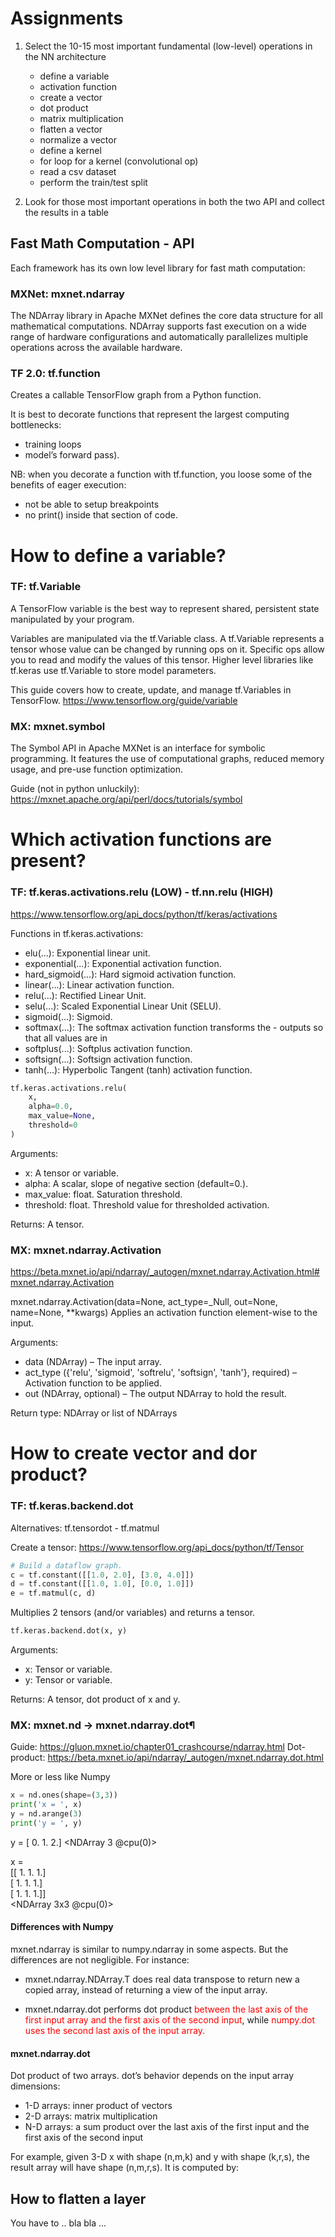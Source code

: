 # Assignments

1. Select the 10-15 most important fundamental (low-level) operations in the NN architecture

    - define a variable
    - activation function
    - create a vector
    - dot product
    - matrix multiplication
    - flatten a vector
    - normalize a vector
    - define a kernel
    - for loop for a kernel (convolutional op)
    - read a csv dataset 
    - perform the train/test split 
    
1. Look for those most important operations in both the two API and collect the results in a table

## Fast Math Computation - API
Each framework has its own low level library for fast math computation:

### MXNet: mxnet.ndarray
The NDArray library in Apache MXNet defines the core data structure for all mathematical computations. NDArray supports fast execution on a wide range of hardware configurations and automatically parallelizes multiple operations across the available hardware.

### TF 2.0: tf.function
Creates a callable TensorFlow graph from a Python function.

It is best to decorate functions that represent the largest computing bottlenecks:
- training loops 
- model’s forward pass).

NB: when you decorate a function with tf.function, you loose some of the benefits of eager execution:
- not be able to setup breakpoints 
- no print() inside that section of code.

# How to define a variable?

### TF: tf.Variable
A TensorFlow variable is the best way to represent shared, persistent state manipulated by your program.

Variables are manipulated via the tf.Variable class. A tf.Variable represents a tensor whose value can be changed by running ops on it. Specific ops allow you to read and modify the values of this tensor. Higher level libraries like tf.keras use tf.Variable to store model parameters. 

This guide covers how to create, update, and manage tf.Variables in TensorFlow. https://www.tensorflow.org/guide/variable

### MX: mxnet.symbol
The Symbol API in Apache MXNet is an interface for symbolic programming. It features the use of computational graphs, reduced memory usage, and pre-use function optimization.

Guide (not in python unluckily): https://mxnet.apache.org/api/perl/docs/tutorials/symbol 

# Which activation functions are present?

### TF: tf.keras.activations.relu (LOW) - tf.nn.relu (HIGH)

https://www.tensorflow.org/api_docs/python/tf/keras/activations

Functions in tf.keras.activations:
- elu(...): Exponential linear unit.
- exponential(...): Exponential activation function.
- hard_sigmoid(...): Hard sigmoid activation function.
- linear(...): Linear activation function.
- relu(...): Rectified Linear Unit.
- selu(...): Scaled Exponential Linear Unit (SELU).
- sigmoid(...): Sigmoid.
- softmax(...): The softmax activation function transforms the - outputs so that all values are in
- softplus(...): Softplus activation function.
- softsign(...): Softsign activation function.
- tanh(...): Hyperbolic Tangent (tanh) activation function.
```python
tf.keras.activations.relu(
    x,
    alpha=0.0,
    max_value=None,
    threshold=0
)
```
Arguments:
- x: A tensor or variable.
- alpha: A scalar, slope of negative section (default=0.).
- max_value: float. Saturation threshold.
- threshold: float. Threshold value for thresholded activation.

Returns:
A tensor.

### MX: mxnet.ndarray.Activation
https://beta.mxnet.io/api/ndarray/_autogen/mxnet.ndarray.Activation.html#mxnet.ndarray.Activation

mxnet.ndarray.Activation(data=None, act_type=_Null, out=None, name=None, **kwargs)
Applies an activation function element-wise to the input.

Arguments:
- data (NDArray) – The input array.
- act_type ({'relu', 'sigmoid', 'softrelu', 'softsign', 'tanh'}, required) – Activation function to be applied.
- out (NDArray, optional) – The output NDArray to hold the result.

Return type: NDArray or list of NDArrays

# How to create vector and dor product?

### TF: tf.keras.backend.dot
Alternatives: tf.tensordot - tf.matmul

Create a tensor: https://www.tensorflow.org/api_docs/python/tf/Tensor
```python
# Build a dataflow graph.
c = tf.constant([[1.0, 2.0], [3.0, 4.0]])
d = tf.constant([[1.0, 1.0], [0.0, 1.0]])
e = tf.matmul(c, d)
```

Multiplies 2 tensors (and/or variables) and returns a tensor.
```python
tf.keras.backend.dot(x, y)
```
Arguments:
- x: Tensor or variable.
- y: Tensor or variable.

Returns: A tensor, dot product of x and y.

### MX: mxnet.nd -> mxnet.ndarray.dot¶
Guide: https://gluon.mxnet.io/chapter01_crashcourse/ndarray.html
Dot-product: https://beta.mxnet.io/api/ndarray/_autogen/mxnet.ndarray.dot.html

More or less like Numpy
```python
x = nd.ones(shape=(3,3))
print('x = ', x)
y = nd.arange(3)
print('y = ', y)
```
y =
[ 0.  1.  2.]
<NDArray 3 @cpu(0)>

x =<br>
[[ 1.  1.  1.] <br>
 [ 1.  1.  1.]<br>
 [ 1.  1.  1.]]<br>
<NDArray 3x3 @cpu(0)>

#### Differences with Numpy
mxnet.ndarray is similar to numpy.ndarray in some aspects. But the differences are not negligible. For instance:

- mxnet.ndarray.NDArray.T does real data transpose to return new a copied array, instead of returning a view of the input array.

- mxnet.ndarray.dot performs dot product <span style="color:red">between the last axis of the first input array and the first axis of the second input</span>, while <span style="color:red">numpy.dot uses the second last axis of the input array.</span>

#### mxnet.ndarray.dot
Dot product of two arrays.
dot’s behavior depends on the input array dimensions:
- 1-D arrays: inner product of vectors
- 2-D arrays: matrix multiplication
- N-D arrays: a sum product over the last axis of the first input and the first axis of the second input

For example, given 3-D x with shape (n,m,k) and y with shape (k,r,s), the result array will have shape (n,m,r,s). It is computed by:

## How to flatten a layer

You have to .. bla bla ...